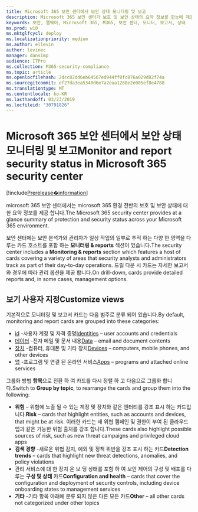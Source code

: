 ```yaml
---
title: Microsoft 365 보안 센터에서 보안 상태 모니터링 및 보고
description: Microsoft 365 보안 센터가 보호 및 보안 상태의 요약 정보를 한눈에 제공 하는 방법에 대해 설명 합니다.
keywords: 보안, 맬웨어, Microsoft 365, M365, 보안 센터, 모니터, 보고서, 상태
ms.prod: w10
ms.mktglfcycl: deploy
ms.localizationpriority: medium
ms.author: ellevin
author: levinec
manager: dansimp
audience: ITPro
ms.collection: M365-security-compliance
ms.topic: article
ms.openlocfilehash: 2dcc82dd6eb64567ed944ff8fc876a029d82f74a
ms.sourcegitcommit: ef27da3ea5340d6e7a2eaa1288e2e005ef8e4788
ms.translationtype: MT
ms.contentlocale: ko-KR
ms.lasthandoff: 03/23/2019
ms.locfileid: "30791826"
---
```

# <a name="monitor-and-report-security-status-in-microsoft-365-security-center"></a><span data-ttu-id="c5426-104">Microsoft 365 보안 센터에서 보안 상태 모니터링 및 보고</span><span class="sxs-lookup"><span data-stu-id="c5426-104">Monitor and report security status in Microsoft 365 security center</span></span>

[!include[Prerelease�information](prerelease.md)]

<span data-ttu-id="c5426-105">microsoft 365 보안 센터에서는 microsoft 365 환경 전반의 보호 및 보안 상태에 대 한 요약 정보를 제공 합니다.</span><span class="sxs-lookup"><span data-stu-id="c5426-105">The Microsoft 365 security center provides at a glance summary of protection and security status across your Microsoft 365 environment.</span></span>

<span data-ttu-id="c5426-106">보안 센터에는 보안 분석가와 관리자가 일상 작업의 일부로 추적 하는 다양 한 영역을 다루는 카드 호스트를 포함 하는 **모니터링 & reports** 섹션이 있습니다.</span><span class="sxs-lookup"><span data-stu-id="c5426-106">The security center includes a **Monitoring & reports** section which features a host of cards covering a variety of areas that security analysts and administrators track as part of their day-to-day operations.</span></span> <span data-ttu-id="c5426-107">드릴 다운 시 카드는 자세한 보고서와 경우에 따라 관리 옵션을 제공 합니다.</span><span class="sxs-lookup"><span data-stu-id="c5426-107">On drill-down, cards provide detailed reports and, in some cases, management options.</span></span>

## <a name="customize-views"></a><span data-ttu-id="c5426-108">보기 사용자 지정</span><span class="sxs-lookup"><span data-stu-id="c5426-108">Customize views</span></span>

<span data-ttu-id="c5426-109">기본적으로 모니터링 및 보고서 카드는 다음 범주로 분류 되어 있습니다.</span><span class="sxs-lookup"><span data-stu-id="c5426-109">By default, monitoring and report cards are grouped into these categories:</span></span>
  
* <span data-ttu-id="c5426-110">[id](monitor-and-report-identities.md) -사용자 계정 및 자격 증명</span><span class="sxs-lookup"><span data-stu-id="c5426-110">[Identities](monitor-and-report-identities.md) – user accounts and credentials</span></span>
* <span data-ttu-id="c5426-111">[데이터](monitor-data.md) -전자 메일 및 문서 내용</span><span class="sxs-lookup"><span data-stu-id="c5426-111">[Data](monitor-data.md) – email and document contents</span></span>
* <span data-ttu-id="c5426-112">[장치](monitor-devices.md) -컴퓨터, 휴대폰 및 기타 장치</span><span class="sxs-lookup"><span data-stu-id="c5426-112">[Devices](monitor-devices.md) – computers, mobile phones, and other devices</span></span>
* <span data-ttu-id="c5426-113">[앱](monitor-apps.md) -프로그램 및 연결 된 온라인 서비스</span><span class="sxs-lookup"><span data-stu-id="c5426-113">[Apps](monitor-apps.md) – programs and attached online services</span></span>

<span data-ttu-id="c5426-114">그룹화 방법 **항목**으로 전환 하 여 카드를 다시 정렬 하 고 다음으로 그룹화 합니다.</span><span class="sxs-lookup"><span data-stu-id="c5426-114">Switch to **Group by topic**, to rearrange the cards and group them into the following:</span></span>

* <span data-ttu-id="c5426-115">**위험** – 위험에 노출 될 수 있는 계정 및 장치와 같은 엔터티를 강조 표시 하는 카드입니다.</span><span class="sxs-lookup"><span data-stu-id="c5426-115">**Risk** – cards that highlight entities, such as accounts and devices, that might be at risk.</span></span> <span data-ttu-id="c5426-116">이러한 카드는 새 위협 캠페인 및 권한이 부여 된 클라우드 앱과 같은 가능한 위험 출처를 강조 합니다.</span><span class="sxs-lookup"><span data-stu-id="c5426-116">These cards also highlight possible sources of risk, such as new threat campaigns and privileged cloud apps</span></span>  
* <span data-ttu-id="c5426-117">**검색 경향** -새로운 위협 감지, 예외 및 정책 위반을 강조 표시 하는 카드</span><span class="sxs-lookup"><span data-stu-id="c5426-117">**Detection trends** – cards that highlight new threat detections, anomalies, and policy violations</span></span>
* <span data-ttu-id="c5426-118">관리 서비스에 대 한 장치 온 보 딩 상태를 포함 하 여 보안 제어의 구성 및 배포를 다루는 **구성 및 상태** 카드</span><span class="sxs-lookup"><span data-stu-id="c5426-118">**Configuration and health** – cards that cover the configuration and deployment of security controls, including device onboarding states to management services</span></span>
* <span data-ttu-id="c5426-119">**기타** -기타 항목 아래에 분류 되지 않은 다른 모든 카드</span><span class="sxs-lookup"><span data-stu-id="c5426-119">**Other** – all other cards not categorized under other topics</span></span>